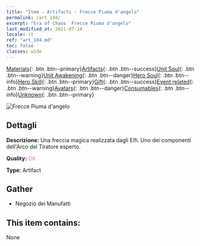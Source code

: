 ```yaml
---
title: "Item - Artifacts - Frecce Piuma d'angelo"
permalink: /art_104/
excerpt: "Era of Chaos  Frecce Piuma d'angelo"
last_modified_at: 2021-07-14
locale: it
ref: "art_104.md"
toc: false
classes: wide
---
```

 [Materials](/ItemsIT/){: .btn .btn--primary}[Artifacts](/ItemsIT/Artifacts/){: .btn .btn--success}[Unit Soul](/ItemsIT/UnitSoul/){: .btn .btn--warning}[Unit Awakening](/ItemsIT/UnitAwakening/){: .btn .btn--danger}[Hero Soul](/ItemsIT/HeroSoul/){: .btn .btn--info}[Hero Skill](/ItemsIT/HeroSkill/){: .btn .btn--primary}[Gift](/ItemsIT/Gift/){: .btn .btn--success}[Event related](/ItemsIT/Events/){: .btn .btn--warning}[Avatars](/ItemsIT/Avatars/){: .btn .btn--danger}[Consumables](/ItemsIT/Consumables/){: .btn .btn--info}[Unknown](/ItemsIT/Unknown/){: .btn .btn--primary}

 ![Frecce Piuma d'angelo](/images/t/artifact_40102.png)

## Dettagli
 **Descrizione:** Una freccia magica realizzata dagli Elfi. Uno dei componenti dell'Arco del Tiratore esperto.

 **Quality:** <span style="color: #DA70D6">OK</span>

 **Type:** Artifact

## Gather

*    Negozio dei Manufatti 

## This item contains:

  None

